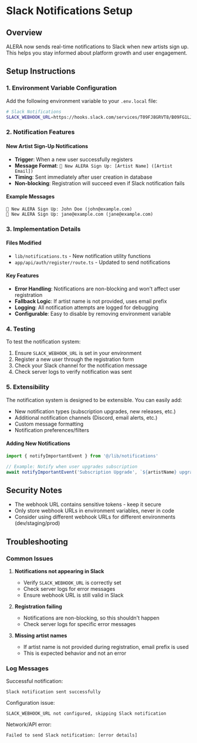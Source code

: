 # Slack Notifications Setup

## Overview
ALERA now sends real-time notifications to Slack when new artists sign up. This helps you stay informed about platform growth and user engagement.

## Setup Instructions

### 1. Environment Variable Configuration

Add the following environment variable to your `.env.local` file:

```bash
# Slack Notifications
SLACK_WEBHOOK_URL=https://hooks.slack.com/services/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
```

### 2. Notification Features

#### New Artist Sign-Up Notifications
- **Trigger**: When a new user successfully registers
- **Message Format**: `🎉 New ALERA Sign Up: [Artist Name] ([Artist Email])`
- **Timing**: Sent immediately after user creation in database
- **Non-blocking**: Registration will succeed even if Slack notification fails

#### Example Messages
```
🎉 New ALERA Sign Up: John Doe (john@example.com)
🎉 New ALERA Sign Up: jane@example.com (jane@example.com)
```

### 3. Implementation Details

#### Files Modified
- `lib/notifications.ts` - New notification utility functions
- `app/api/auth/register/route.ts` - Updated to send notifications

#### Key Features
- **Error Handling**: Notifications are non-blocking and won't affect user registration
- **Fallback Logic**: If artist name is not provided, uses email prefix
- **Logging**: All notification attempts are logged for debugging
- **Configurable**: Easy to disable by removing environment variable

### 4. Testing

To test the notification system:

1. Ensure `SLACK_WEBHOOK_URL` is set in your environment
2. Register a new user through the registration form
3. Check your Slack channel for the notification message
4. Check server logs to verify notification was sent

### 5. Extensibility

The notification system is designed to be extensible. You can easily add:

- New notification types (subscription upgrades, new releases, etc.)
- Additional notification channels (Discord, email alerts, etc.)
- Custom message formatting
- Notification preferences/filters

#### Adding New Notifications

```typescript
import { notifyImportantEvent } from '@/lib/notifications'

// Example: Notify when user upgrades subscription
await notifyImportantEvent('Subscription Upgrade', `${artistName} upgraded to ${tier}`)
```

## Security Notes

- The webhook URL contains sensitive tokens - keep it secure
- Only store webhook URLs in environment variables, never in code
- Consider using different webhook URLs for different environments (dev/staging/prod)

## Troubleshooting

### Common Issues

1. **Notifications not appearing in Slack**
   - Verify `SLACK_WEBHOOK_URL` is correctly set
   - Check server logs for error messages
   - Ensure webhook URL is still valid in Slack

2. **Registration failing**
   - Notifications are non-blocking, so this shouldn't happen
   - Check server logs for specific error messages

3. **Missing artist names**
   - If artist name is not provided during registration, email prefix is used
   - This is expected behavior and not an error

### Log Messages

Successful notification:
```
Slack notification sent successfully
```

Configuration issue:
```
SLACK_WEBHOOK_URL not configured, skipping Slack notification
```

Network/API error:
```
Failed to send Slack notification: [error details]
```
